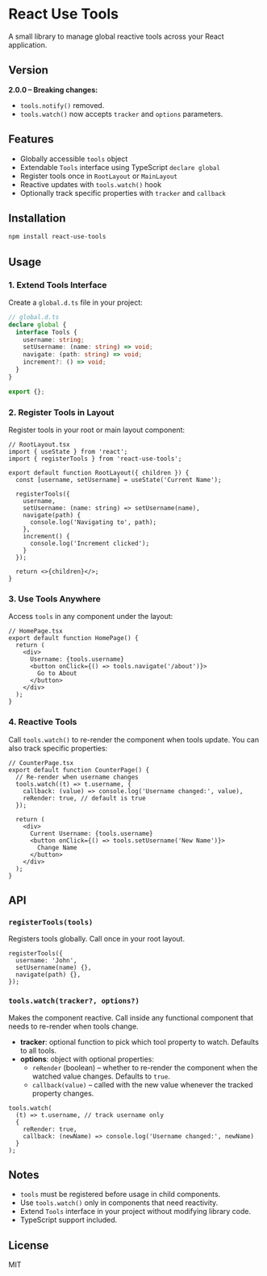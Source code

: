 # React Use Tools

A small library to manage global reactive tools across your React application.

## Version

**2.0.0 – Breaking changes:**

- `tools.notify()` removed.
- `tools.watch()` now accepts `tracker` and `options` parameters.

## Features

- Globally accessible `tools` object
- Extendable `Tools` interface using TypeScript `declare global`
- Register tools once in `RootLayout` or `MainLayout`
- Reactive updates with `tools.watch()` hook
- Optionally track specific properties with `tracker` and `callback`

## Installation

```bash
npm install react-use-tools
```

## Usage

### 1. Extend Tools Interface

Create a `global.d.ts` file in your project:

```typescript
// global.d.ts
declare global {
  interface Tools {
    username: string;
    setUsername: (name: string) => void;
    navigate: (path: string) => void;
    increment?: () => void;
  }
}

export {};
```

### 2. Register Tools in Layout

Register tools in your root or main layout component:

```tsx
// RootLayout.tsx
import { useState } from 'react';
import { registerTools } from 'react-use-tools';

export default function RootLayout({ children }) {
  const [username, setUsername] = useState('Current Name');

  registerTools({
    username,
    setUsername: (name: string) => setUsername(name),
    navigate(path) {
      console.log('Navigating to', path);
    },
    increment() {
      console.log('Increment clicked');
    }
  });

  return <>{children}</>;
}
```

### 3. Use Tools Anywhere

Access `tools` in any component under the layout:

```tsx
// HomePage.tsx
export default function HomePage() {
  return (
    <div>
      Username: {tools.username}
      <button onClick={() => tools.navigate('/about')}>
        Go to About
      </button>
    </div>
  );
}
```

### 4. Reactive Tools

Call `tools.watch()` to re-render the component when tools update. You can also track specific properties:

```tsx
// CounterPage.tsx
export default function CounterPage() {
  // Re-render when username changes
  tools.watch((t) => t.username, {
    callback: (value) => console.log('Username changed:', value),
    reRender: true, // default is true
  });

  return (
    <div>
      Current Username: {tools.username}
      <button onClick={() => tools.setUsername('New Name')}>
        Change Name
      </button>
    </div>
  );
}
```

## API

### `registerTools(tools)`

Registers tools globally. Call once in your root layout.

```tsx
registerTools({
  username: 'John',
  setUsername(name) {},
  navigate(path) {},
});
```

### `tools.watch(tracker?, options?)`

Makes the component reactive. Call inside any functional component that needs to re-render when tools change.

- **tracker**: optional function to pick which tool property to watch. Defaults to all tools.
- **options**: object with optional properties:
  - `reRender` (boolean) – whether to re-render the component when the watched value changes. Defaults to `true`.
  - `callback(value)` – called with the new value whenever the tracked property changes.

```tsx
tools.watch(
  (t) => t.username, // track username only
  {
    reRender: true,
    callback: (newName) => console.log('Username changed:', newName)
  }
);
```

## Notes

- `tools` must be registered before usage in child components.
- Use `tools.watch()` only in components that need reactivity.
- Extend `Tools` interface in your project without modifying library code.
- TypeScript support included.

## License

MIT
